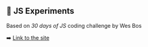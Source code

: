 ## 🎨 JS Experiments
Based on _30 days of JS_ coding challenge by Wes Bos  

➡️ [Link to the site](https://experimentsjs.herokuapp.com/)  
